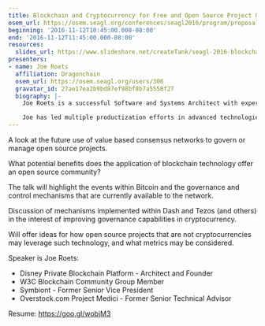 ```yaml
---
title: Blockchain and Cryptocurrency for Free and Open Source Project Governance
osem_url: https://osem.seagl.org/conferences/seagl2016/program/proposals/121
beginning: '2016-11-12T10:45:00.000-08:00'
end: '2016-11-12T11:45:00.000-08:00'
resources:
  slides_url: https://www.slideshare.net/createTank/seagl-2016-blockchain-and-cryptocurrency-for-open-source-project-governance
presenters:
- name: Joe Roets
  affiliation: Dragonchain
  osem_url: https://osem.seagl.org/users/306
  gravatar_id: 27ae17ea2b9bd87ef98bf8b7a5558f27
  biography: |-
    Joe Roets is a successful Software and Systems Architect with experience as CIO, CTO, and Senior Vice President in many industries. For over 20 years at such companies as Disney, Lockheed Martin, Sprint, FBI, DoD, and createTank, he has spearheaded new technology groups and led software engineering teams both large and small.

    Joe has led multiple productization efforts in advanced technologies. At Disney, Joe founded and leads a team to explore and productize a blockchain and cryptocurrency platform. As project and software lead on the MPL mobile project, he directed the process from concept/funding to a fully operational system, delivering a next generation mobile capability to consumers and 3rd party integrators. On the cloudGatherer and BoltWS projects, Joe successfully obtained angel funding and led technical teams to build a security focused product platform with which organizations deploy their services on a cloud-provider agnostic platform.
---
```


A look at the future use of value based consensus networks to govern or manage open source projects.

What potential benefits does the application of blockchain technology offer an open source community?

The talk will highlight the events within Bitcoin and the governance and control mechanisms that are currently available to the network.

Discussion of mechanisms implemented within Dash and Tezos (and others) in the interest of improving governance capabilities in cryptocurrency.

Will offer ideas for how open source projects that are not cryptocurrencies may leverage such technology, and what metrics may be considered.

Speaker is Joe Roets:
- Disney Private Blockchain Platform - Architect and Founder
- W3C Blockchain Community Group Member
- Symbiont - Former Senior Vice President
- Overstock.com Project Medici - Former Senior Technical Advisor

Resume: <https://goo.gl/wobjM3>
